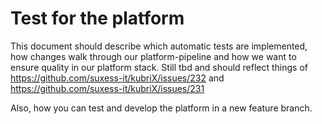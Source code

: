 # Test for the platform

This document should describe which automatic tests are implemented, how changes walk through our platform-pipeline and how we want to ensure quality in our platform stack.
Still tbd and should reflect things of https://github.com/suxess-it/kubriX/issues/232 and https://github.com/suxess-it/kubriX/issues/231

Also, how you can test and develop the platform in a new feature branch.
